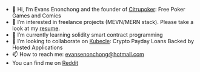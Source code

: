 - 👋 Hi, I’m Evans Enonchong and the founder of [Citrupoker](https://citrupoker.com): Free Poker Games and Comics
- 👀 I’m interested in freelance projects (MEVN/MERN stack). Please take a look at my [resume](http://www.citrudev.com/).
- 🌱 I’m currently learning solidity smart contract programming
- 💞️ I’m looking to collaborate on [Kubecle](https://github.com/citrudevmobile/kubecle): Crypto Payday Loans Backed by Hosted Applications
- 📫 How to reach me: evansenonchong@hotmail.com
- You can find me on [Reddit](https://www.reddit.com/user/citrudev_mobile)

<!---
citrudevmobile/citrudevmobile is a ✨ special ✨ repository because its `README.md` (this file) appears on your GitHub profile.
You can click the Preview link to take a look at your changes.
--->
